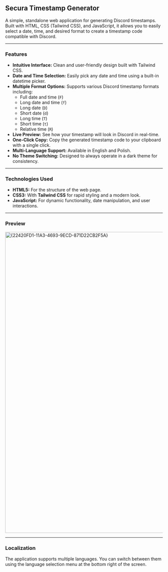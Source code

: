 ## Secura Timestamp Generator

A simple, standalone web application for generating Discord timestamps. Built with HTML, CSS (Tailwind CSS), and JavaScript, it allows you to easily select a date, time, and desired format to create a timestamp code compatible with Discord.

---

### Features

* **Intuitive Interface:** Clean and user-friendly design built with Tailwind CSS.
* **Date and Time Selection:** Easily pick any date and time using a built-in datetime picker.
* **Multiple Format Options:** Supports various Discord timestamp formats including:
    * Full date and time (`F`)
    * Long date and time (`f`)
    * Long date (`D`)
    * Short date (`d`)
    * Long time (`T`)
    * Short time (`t`)
    * Relative time (`R`)
* **Live Preview:** See how your timestamp will look in Discord in real-time.
* **One-Click Copy:** Copy the generated timestamp code to your clipboard with a single click.
* **Multi-Language Support:** Available in English and Polish.
* **No Theme Switching:** Designed to always operate in a dark theme for consistency.

---

### Technologies Used

* **HTML5:** For the structure of the web page.
* **CSS3:** With **Tailwind CSS** for rapid styling and a modern look.
* **JavaScript:** For dynamic functionality, date manipulation, and user interactions.

---

### Preview

<img width="919" height="958" alt="{22420FD1-11A3-4693-9ECD-871D22CB2F5A}" src="https://github.com/user-attachments/assets/f4c3390e-230a-4ed2-9f93-48868a111e1c" />

---

### Localization

The application supports multiple languages. You can switch between them using the language selection menu at the bottom right of the screen.
